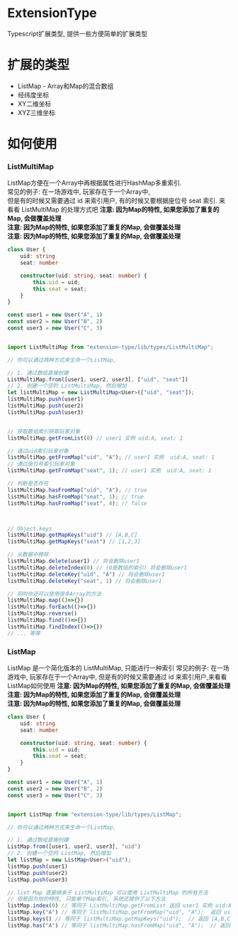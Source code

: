 # ExtensionType

Typescript扩展类型, 提供一些方便简单的扩展类型

# 扩展的类型

* ListMap - Array和Map的混合数组
* 经纬度坐标
* XY二维坐标
* XYZ三维坐标

# 如何使用


### ListMultiMap
ListMap方便在一个Array中再根据属性进行HashMap多重索引.  
常见的例子: 在一场游戏中, 玩家存在于一个Array中,   
但是有的时候又需要通过 id 来索引用户, 有的时候又要根据座位号 seat 索引. 来看看 ListMultiMap 的处理方式吧
**注意: 因为Map的特性, 如果您添加了重复的Map, 会做覆盖处理**  
**注意: 因为Map的特性, 如果您添加了重复的Map, 会做覆盖处理**  
**注意: 因为Map的特性, 如果您添加了重复的Map, 会做覆盖处理**

````typescript
class User {
    uid: string
    seat: number

    constructor(uid: string, seat: number) {
        this.uid = uid;
        this.seat = seat;
    }
}

const user1 = new User("A", 1)
const user2 = new User("B", 2)
const user3 = new User("C", 3)


import ListMultiMap from "extension-type/lib/types/ListMultiMap";

// 你可以通过两种方式来生命一个ListMap,

// 1. 通过数组直接创建
ListMultiMap.from([user1, user2, user3], ["uid", "seat"])
// 2. 创建一个空的 ListMultiMap, 然后增加
let listMultiMap = new ListMultiMap<User>(["uid", "seat"]);
listMultiMap.push(user1)
listMultiMap.push(user2)
listMultiMap.push(user3)


// 获取数组索引获取玩家对象
listMultiMap.getFromList(0) // user1 实例 uid:A, seat: 1

// 通过uid索引玩家对象
listMultiMap.getFromMap("uid", "A"); // user1 实例  uid:A, seat: 1
// 通过座位号索引玩家对象
listMultiMap.getFromMap("seat", 1); // user1 实例  uid:A, seat: 1

// 判断是否存在
listMultiMap.hasFromMap("uid", "A"); // true
listMultiMap.hasFromMap("seat", 1); // true
listMultiMap.hasFromMap("seat", 4); // false



// Object.keys
listMultiMap.getMapKeys("uid") // [A,B,C]
listMultiMap.getMapKeys("seat") // [1,2,3]

// 从数据中移除
listMultiMap.delete(user1) // 将会删除user1
listMultiMap.deleteIndex(0) // (0是数组的索引) 将会删除user1
listMultiMap.deleteKey("uid", "A") // 将会删除user1
listMultiMap.deleteKey("seat", 1) // 将会删除user1

// 同时你还可以使用很多Array的方法
listMultiMap.map(()=>{})
listMultiMap.forEach(()=>{})
listMultiMap.reverse()
listMultiMap.find(()=>{})
listMultiMap.findIndex(()=>{})
// ... 等等
````


### ListMap
ListMap 是一个简化版本的 ListMultiMap, 只能进行一种索引
常见的例子: 在一场游戏中, 玩家存在于一个Array中, 但是有的时候又需要通过 id 来索引用户,来看看ListMap如何使用
**注意: 因为Map的特性, 如果您添加了重复的Map, 会做覆盖处理**  
**注意: 因为Map的特性, 如果您添加了重复的Map, 会做覆盖处理**  
**注意: 因为Map的特性, 如果您添加了重复的Map, 会做覆盖处理**
````typescript
class User {
    uid: string
    seat: number

    constructor(uid: string, seat: number) {
        this.uid = uid;
        this.seat = seat;
    }
}

const user1 = new User("A", 1)
const user2 = new User("B", 2)
const user3 = new User("C", 3)


import ListMap from "extension-type/lib/types/ListMap";

// 你可以通过两种方式来生命一个ListMap,

// 1. 通过数组直接创建
ListMap.from([user1, user2, user3], "uid")
// 2. 创建一个空的 ListMap, 然后增加
let listMap = new ListMap<User>("uid");
listMap.push(user1)
listMap.push(user2)
listMap.push(user3)

// list Map 直接继承于 ListMultiMap 可以使用 ListMultiMap 的所有方法
// 但是因为他的特性, 只能单个Map索引, 系统还提供了以下方法
listMap.index(0) // 等同于 ListMultiMap.getFromList 返回 user1 实例 uid:A, seat: 1
listMap.key("A") // 等同于 listMultiMap.getFromMap("uid", "A");  返回 user1 实例 uid:A, seat: 1
listMap.keys() // 等同于 listMultiMap.getMapKeys("uid");  // 返回 [A,B,C]
listMap.has("A") // 等同于 listMultiMap.hasFromMap("uid", "A");  // 返回 true
````